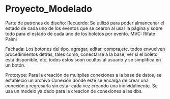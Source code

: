 # Proyecto_Modelado
Parte de patrones de diseño:
Recuerdo:
	Se utilizó para poder almancenar el estado de cada uno de los eventos que se cearon al usar la página y sobre todo
	para el estado de cada uno de los boletos por evento.
MVC:
	Rifate Palmi

Fachada:
	Los botones del tipo, agregar, editar, compra,etc. todos envuelven procedimientos detrás, tales como, conectarse a la base, ver si el boleto está disponible, etc, todos estos soon ocultos al usuario y se simplifica en un botón.

Prototype:
	Para la creación de multplies conexiones a la base de datos, se estableció un archivo Conexión donde esté se encarga de crear una conexión y regresarla sin estar cada vez creando una individalmente. Se usa un modelo ya dado para la creacion de conexiones a las dbs.